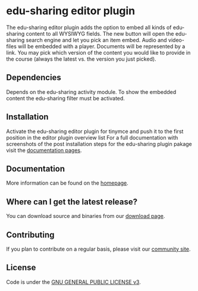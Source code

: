 edu-sharing editor plugin
=========================

The edu-sharing editor plugin adds the option to embed all kinds of edu-sharing content to all WYSIWYG fields. The new button will open the edu-sharing search engine and let you pick an item embed. Audio and video-files will be embedded with a player. Documents will be represented by a link. You may pick which version of the content you would like to provide in the course (always the latest vs. the version you just picked).

Dependencies
------------

Depends on the edu-sharing activity module. To show the embedded content the edu-sharing filter must be activated.

Installation
------------

Activate the edu-sharing editor plugin for tinymce and push it to the first position in the editor plugin overview list
For a full documentation with screenshots of the post installation steps for the edu-sharing plugin pakage visit the [documentation pages](http://edu-sharing.com/dokumentation/?lang=en).
		
Documentation
-------------

More information can be found on the [homepage](http://www.edu-sharing.com).

Where can I get the latest release?
-----------------------------------
You can download source and binaries from our [download page](http://edu-sharing.com/recources/?lang=en).

Contributing
------------

If you plan to contribute on a regular basis, please visit our [community site](http://edu-sharing-network.org/?lang=en).

License
-------
Code is under the [GNU GENERAL PUBLIC LICENSE v3](./LICENSE).
